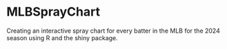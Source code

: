 # MLBSprayChart

Creating an interactive spray chart for every batter in the MLB for the 2024 season using R and the shiny package.
